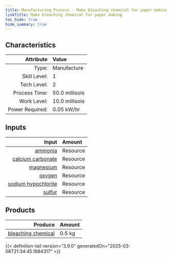 ```yaml
---
title: Manufacturing Process - Make bleaching chemical for paper making
linkTitle: Make bleaching chemical for paper making
toc_hide: true
hide_summary: true
---
```

<!-- This is generated by the MarsSim HelpGenertor, do not edit. -->


## Characteristics

| Attribute      | Value |
|--------:|:------|
|Type:|Manufacture|
|Skill Level:|1|
|Tech Level:|2|
|Process Time:|50.0 millisols|
|Work Level:|10.0 millisols|
|Power Required:|0.05 kW/hr|

## Inputs

| Input      | Amount |
|--------:|:------|
|[ammonia](/docs/definitions/resource/ammonia)|Resource|0.05 kg|
|[calcium carbonate](/docs/definitions/resource/calcium-carbonate)|Resource|0.1 kg|
|[magnesium](/docs/definitions/resource/magnesium)|Resource|0.05 kg|
|[oxygen](/docs/definitions/resource/oxygen)|Resource|0.2 kg|
|[sodium hypochlorite](/docs/definitions/resource/sodium-hypochlorite)|Resource|0.05 kg|
|[sulfur](/docs/definitions/resource/sulfur)|Resource|0.05 kg|

## Products


| Produce      | Amount |
|--------:|:------|
|[bleaching chemical](/docs/definitions/resource/bleaching-chemical)|0.5 kg|



{{< definition-tail version="3.9.0" generatedOn="2025-03-08T21:34:45.1684317" >}}



